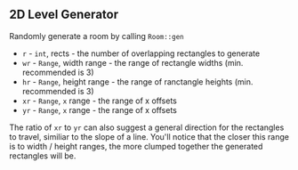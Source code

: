 ## 2D Level Generator

Randomly generate a room by calling `Room::gen`

* `r` - `int`, rects - the number of overlapping rectangles to generate
* `wr` - `Range`, width range - the range of rectangle widths (min. recommended is 3)
* `hr` - `Range`, height range - the range of ranctangle heights (min.
  recommended is 3)
* `xr` - `Range`, `x` range - the range of x offsets
* `yr` - `Range`, `x` range - the range of x offsets

The ratio of `xr` to `yr` can also suggest a general direction for the
rectangles to travel, similiar to the slope of a line. You'll notice that the
closer this range is to width / height ranges, the more clumped together the
generated rectangles will be.
